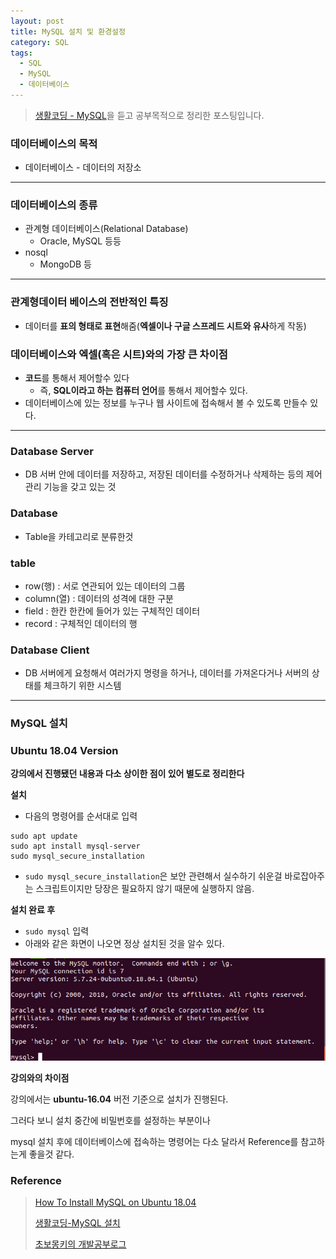 ```yaml
---
layout: post
title: MySQL 설치 및 환경설정
category: SQL
tags:
  - SQL
  - MySQL
  - 데이터베이스
---
```




> [생활코딩 - MySQL](https://opentutorials.org/course/3161)을 듣고 공부목적으로 정리한 포스팅입니다.



### 데이터베이스의 목적

- 데이터베이스 - 데이터의 저장소

---



### 데이터베이스의 종류

- 관계형 데이터베이스(Relational Database)
  - Oracle, MySQL 등등
- nosql
  - MongoDB 등

---



### 관계형데이터 베이스의 전반적인 특징

- 데이터를 **표의 형태로 표현**해줌(**엑셀이나 구글 스프레드 시트와 유사**하게 작동)



### 데이터베이스와 엑셀(혹은 시트)와의 가장 큰 차이점

- **코드**를 통해서 제어할수 있다
  - 즉, **SQL이라고 하는 컴퓨터 언어**를 통해서 제어할수 있다.
- 데이터베이스에 있는 정보를 누구나 웹 사이트에 접속해서 볼 수 있도록 만들수 있다.

---



### Database Server

- DB 서버 안에 데이터를 저장하고, 저장된 데이터를 수정하거나 삭제하는 등의 제어 관리 기능을 갖고 있는 것



### Database

- Table을 카테고리로 분류한것



### table

- row(행) : 서로 연관되어 있는 데이터의 그룹
- column(열) : 데이터의 성격에 대한 구분
- field : 한칸 한칸에 들어가 있는 구체적인 데이터
- record : 구체적인 데이터의 행



### Database Client

- DB 서버에게 요청해서 여러가지 명령을 하거나, 데이터를 가져온다거나 서버의 상태를 체크하기 위한 시스템

---



### MySQL 설치

### Ubuntu 18.04 Version

**강의에서 진행됐던 내용과 다소 상이한 점이 있어 별도로 정리한다**

**설치**

- 다음의 명령어를 순서대로 입력

```
sudo apt update
sudo apt install mysql-server
sudo mysql_secure_installation
```

- `sudo mysql_secure_installation`은 보안 관련해서 실수하기 쉬운걸 바로잡아주는 스크립트이지만 당장은 필요하지 않기 때문에 실행하지 않음.

**설치 완료 후**

- `sudo mysql` 입력
- 아래와 같은 화면이 나오면 정상 설치된 것을 알수 있다.

![mysqlsetting](/assets/database/mysql/mysqlsetting.png)



**강의와의 차이점**

강의에서는 **ubuntu-16.04** 버전 기준으로 설치가 진행된다.

그러다 보니 설치 중간에 비밀번호를 설정하는 부분이나

mysql 설치 후에 데이터베이스에 접속하는 명령어는 다소 달라서 Reference를 참고하는게 좋을것 같다.



### Reference

> [How To Install MySQL on Ubuntu 18.04](https://www.digitalocean.com/community/tutorials/how-to-install-mysql-on-ubuntu-18-04)
>
> [생활코딩-MySQL 설치](https://opentutorials.org/course/3161/19532)
>
> [초보몽키의 개발공부로그](https://wayhome25.github.io/mysql/2017/03/16/mysql-01-install/)

